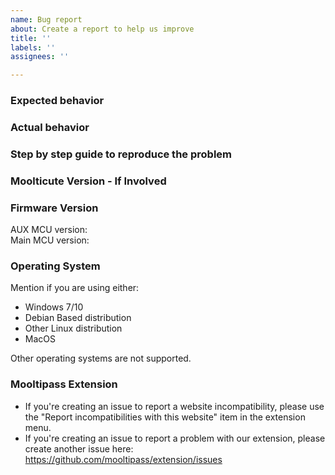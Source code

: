 ```yaml
---
name: Bug report
about: Create a report to help us improve
title: ''
labels: ''
assignees: ''

---
```


### Expected behavior

### Actual behavior

### Step by step guide to reproduce the problem

### Moolticute Version - If Involved

### Firmware Version
AUX MCU version:  
Main MCU version:  

### Operating System
Mention if you are using either:
- Windows 7/10
- Debian Based distribution
- Other Linux distribution
- MacOS  
  
Other operating systems are not supported.

### Mooltipass Extension
- If you're creating an issue to report a website incompatibility, please use the "Report incompatibilities with this website" item in the extension menu.
- If you're creating an issue to report a problem with our extension, please create another issue here: 
https://github.com/mooltipass/extension/issues
